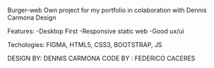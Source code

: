 Burger-web
Own project for my portfolio in colaboration with Dennis Carmona Design

Features: -Desktop First -Responsive static web -Good ux/ui

Techologies: FIGMA, HTML5, CSS3, BOOTSTRAP, JS

DESIGN BY: DENNIS CARMONA CODE BY : FEDERICO CACERES
